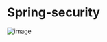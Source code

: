 # Spring-security

![image](https://github.com/91CHS/SpringSecurity-JWT/assets/68048878/75bfa11d-644f-445b-a1dd-24b722812704)
